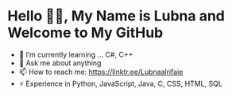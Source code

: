 <h1> Hello 👋🏻, My Name is Lubna and Welcome to My GitHub </h1>

- 🌱 I’m currently learning ... C#, C++
- 💬 Ask me about anything
- 📫 How to reach me: https://linktr.ee/Lubnaalrifaie
- ⚡ Experience in Python, JavaScript, Java, C, CSS, HTML, SQL


<!--
**MannPate130/MannPate130** is a ✨ _special_ ✨ repository because its `README.md` (this file) appears on your GitHub profile.

Here are some ideas to get you started:

- 🔭 I’m currently working on ...
- 🌱 I’m currently learning ...
- 👯 I’m looking to collaborate on ...
- 🤔 I’m looking for help with ...
- 💬 Ask me about ...
- 📫 How to reach me: ...
- 😄 Pronouns: ...
- ⚡ Fun fact: ...
-->
